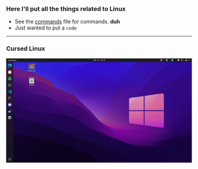 ### Here I'll put all the things related to Linux

- See the [commands](commands.md) file for commands. **duh** 
- Just wanted to put a `code`

***

### Cursed Linux
![Cursed Linux](/images/cursed_linux.png)